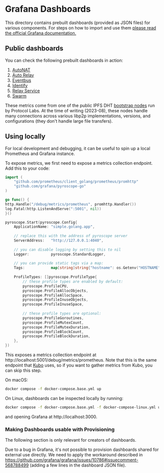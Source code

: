 # Grafana Dashboards

This directory contains prebuilt dashboards (provided as JSON files) for various components.
For steps on how to import and use them [please read the official Grafana documentation.](https://grafana.com/docs/grafana/latest/dashboards/export-import/#import-dashboard)

## Public dashboards

You can check the following prebuilt dashboards in action:

1. [AutoNAT](https://protocollabs.grafana.net/public-dashboards/fce8fdeb629742c89bd70f0ce38dfd97)
2. [Auto Relay](https://protocollabs.grafana.net/public-dashboards/380d52aded12404e9cf6ceccb824b7f9)
3. [Eventbus](https://protocollabs.grafana.net/public-dashboards/048029ac2d7e4a71b281ffea3535026e)
4. [Identify](https://protocollabs.grafana.net/public-dashboards/96b70328253d47c0b352dfae06f12a1b)
5. [Relay Service](https://protocollabs.grafana.net/public-dashboards/4a8cb5d245294893874ed65279b049be)
6. [Swarm](https://protocollabs.grafana.net/public-dashboards/2bd3f1bee9964d40b6786fbe3eafd9fc)

These metrics come from one of the public IPFS DHT [bootstrap nodes](https://docs.ipfs.tech/concepts/nodes/#bootstrap) run by Protocol Labs.
At the time of writing (2023-08), these nodes handle many connections across various libp2p implementations, versions, and configurations (they don't handle large file transfers).

## Using locally

For local development and debugging, it can be useful to spin up a local Prometheus and Grafana instance.

To expose metrics, we first need to expose a metrics collection endpoint. Add this to your code:

```go
import (
    "github.com/prometheus/client_golang/prometheus/promhttp"
    "github.com/grafana/pyroscope-go"
)

go func() {
http.Handle("/debug/metrics/prometheus", promhttp.Handler())
log.Fatal(http.ListenAndServe(":5001", nil))
}()

pyroscope.Start(pyroscope.Config{
    ApplicationName: "simple.golang.app",
    
    // replace this with the address of pyroscope server
    ServerAddress:   "http://127.0.0.1:4040",
    
    // you can disable logging by setting this to nil
    Logger:          pyroscope.StandardLogger,
    
    // you can provide static tags via a map:
    Tags:            map[string]string{"hostname": os.Getenv("HOSTNAME")},
    
    ProfileTypes: []pyroscope.ProfileType{
        // these profile types are enabled by default:
        pyroscope.ProfileCPU,
        pyroscope.ProfileAllocObjects,
        pyroscope.ProfileAllocSpace,
        pyroscope.ProfileInuseObjects,
        pyroscope.ProfileInuseSpace,
        
        // these profile types are optional:
        pyroscope.ProfileGoroutines,
        pyroscope.ProfileMutexCount,
        pyroscope.ProfileMutexDuration,
        pyroscope.ProfileBlockCount,
        pyroscope.ProfileBlockDuration,
    },
})
```

This exposes a metrics collection endpoint at http://localhost:5001/debug/metrics/prometheus. Note that this is the same endpoint that [Kubo](https://github.com/ipfs/kubo) uses, so if you want to gather metrics from Kubo, you can skip this step.

On macOS:
```bash
docker compose -f docker-compose.base.yml up
```
On Linux, dashboards can be inspected locally by running:
```bash
docker compose -f docker-compose.base.yml -f docker-compose-linux.yml up
```

and opening Grafana at http://localhost:3000.


### Making Dashboards usable with Provisioning

The following section is only relevant for creators of dashboards.

Due to a bug in Grafana, it's not possible to provision dashboards shared for external use directly. We need to apply the workaround described in https://github.com/grafana/grafana/issues/10786#issuecomment-568788499 (adding a few lines in the dashboard JSON file).

